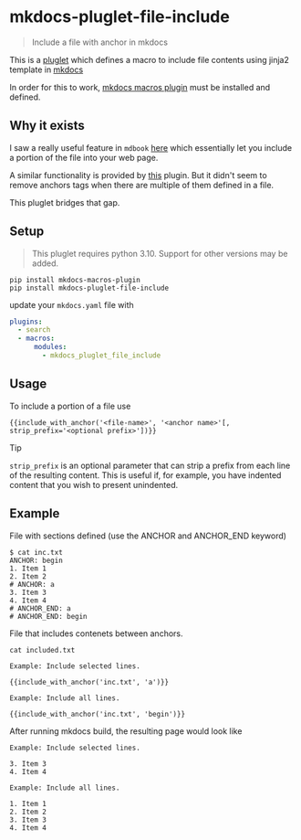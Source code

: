 # mkdocs-pluglet-file-include

> Include a file with anchor in mkdocs

This is a
[pluglet](https://github.com/fralau/mkdocs_macros_plugin#using-pluglets) which
defines a macro to include file contents using jinja2 template in
[mkdocs](https://www.mkdocs.org/)

In order for this to work, [mkdocs macros
plugin](https://github.com/fralau/mkdocs_macros_plugin) must be installed and
defined.

## Why it exists

I saw a really useful feature in `mdbook`
[here](https://rust-lang.github.io/mdBook/format/mdbook.html#including-portions-of-a-file)
which essentially let you include a portion of the file into your web page.

A similar functionality is provided by
[this](https://github.com/mondeja/mkdocs-include-markdown-plugin) plugin. But it
didn't seem to remove anchors tags when there are multiple of them defined in a
file.

This pluglet bridges that gap.

## Setup

> This pluglet requires python 3.10. Support for other versions may be added.

```
pip install mkdocs-macros-plugin
pip install mkdocs-pluglet-file-include
```

update your `mkdocs.yaml` file with

```yaml
plugins:
  - search
  - macros:
      modules:
        - mkdocs_pluglet_file_include
```

## Usage

To include a portion of a file use

```
{{include_with_anchor('<file-name>', '<anchor name>'[, strip_prefix='<optional prefix>'])}}
```

> [!TIP]
> `strip_prefix` is an optional parameter that can strip a prefix from each line of the resulting content. This is
> useful if, for example, you have indented content that you wish to present unindented.

## Example

File with sections defined (use the ANCHOR and ANCHOR_END keyword)

```
$ cat inc.txt
ANCHOR: begin
1. Item 1
2. Item 2
# ANCHOR: a
3. Item 3
4. Item 4
# ANCHOR_END: a
# ANCHOR_END: begin
```

File that includes contenets between anchors.

```
cat included.txt

Example: Include selected lines.

{{include_with_anchor('inc.txt', 'a')}}

Example: Include all lines.

{{include_with_anchor('inc.txt', 'begin')}}
```

After running mkdocs build, the resulting page would look like

```
Example: Include selected lines.

3. Item 3
4. Item 4

Example: Include all lines.

1. Item 1
2. Item 2
3. Item 3
4. Item 4
```
